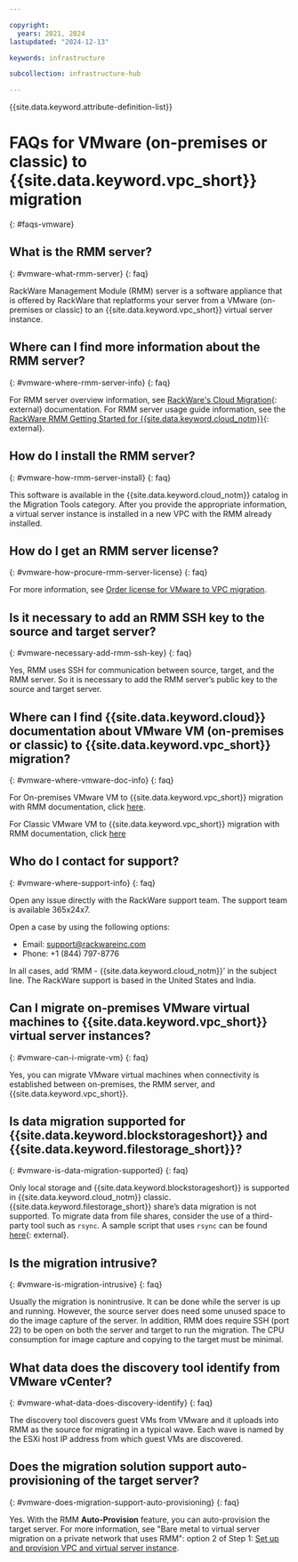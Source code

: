```yaml
---

copyright:
  years: 2021, 2024
lastupdated: "2024-12-13"

keywords: infrastructure

subcollection: infrastructure-hub

---
```


{{site.data.keyword.attribute-definition-list}}

# FAQs for VMware (on-premises or classic) to {{site.data.keyword.vpc_short}} migration
{: #faqs-vmware}

## What is the RMM server?
{: #vmware-what-rmm-server}
{: faq}

RackWare Management Module (RMM) server is a software appliance that is offered by RackWare that replatforms your server from a VMware (on-premises or classic) to an {{site.data.keyword.vpc_short}} virtual server instance.

## Where can I find more information about the RMM server?
{: #vmware-where-rmm-server-info}
{: faq}

For RMM server overview information, see [RackWare's Cloud Migration](https://www.rackwareinc.com/cloud-migration){: external} documentation. For RMM server usage guide information, see the [RackWare RMM Getting Started for {{site.data.keyword.cloud_notm}}](https://www.rackwareinc.com/rackware-rmm-getting-started-for-ibm-cloud){: external}.

## How do I install the RMM server?
{: #vmware-how-rmm-server-install}
{: faq}

This software is available in the {{site.data.keyword.cloud_notm}} catalog in the Migration Tools category. After you provide the appropriate information, a virtual server instance is installed in a new VPC with the RMM already installed.

## How do I get an RMM server license?
{: #vmware-how-procure-rmm-server-license}
{: faq}

For more information, see [Order license for VMware to VPC migration](/docs/cloud-infrastructure?topic=cloud-infrastructure-migrating-images-vmware-vpc-classic#license-rackware-bring-classic).

## Is it necessary to add an RMM SSH key to the source and target server?
{: #vmware-necessary-add-rmm-ssh-key}
{: faq}

Yes, RMM uses SSH for communication between source, target, and the RMM server. So it is necessary to add the RMM server’s public key to the source and target server.


## Where can I find {{site.data.keyword.cloud}} documentation about VMware VM (on-premises or classic) to {{site.data.keyword.vpc_short}} migration?
{: #vmware-where-vmware-doc-info}
{: faq}

For On-premises VMware VM to {{site.data.keyword.vpc_short}} migration with RMM documentation, click [here](/docs/cloud-infrastructure?topic=cloud-infrastructure-migrating-images-vmware-vpc).

For Classic VMware VM to {{site.data.keyword.vpc_short}} migration with RMM documentation, click [here](/docs/cloud-infrastructure?topic=cloud-infrastructure-migrating-images-vmware-vpc-classic)

## Who do I contact for support?
{: #vmware-where-support-info}
{: faq}

Open any issue directly with the RackWare support team. The support team is available 365x24x7.

Open a case by using the following options:

- Email: support@rackwareinc.com
- Phone: +1 (844) 797-8776

In all cases, add ‘RMM - {{site.data.keyword.cloud_notm}}’ in the subject line. The RackWare support is based in the United States and India.

## Can I migrate on-premises VMware virtual machines to {{site.data.keyword.vpc_short}} virtual server instances?
{: #vmware-can-i-migrate-vm}
{: faq}

Yes, you can migrate VMware virtual machines when connectivity is established between on-premises, the RMM server, and {{site.data.keyword.vpc_short}}.

## Is data migration supported for {{site.data.keyword.blockstorageshort}} and {{site.data.keyword.filestorage_short}}?
{: #vmware-is-data-migration-supported}
{: faq}

Only local storage and {{site.data.keyword.blockstorageshort}} is supported in {{site.data.keyword.cloud_notm}} classic. {{site.data.keyword.filestorage_short}} share’s data migration is not supported. To migrate data from file shares, consider the use of a third-party tool such as `rsync`. A sample script that uses `rsync` can be found [here](https://github.com/IBM-Cloud/vpc-migration-tools){: external}.

## Is the migration intrusive?
{: #vmware-is-migration-intrusive}
{: faq}

Usually the migration is nonintrusive. It can be done while the server is up and running. However, the source server does need some unused space to do the image capture of the server. In addition, RMM does require SSH (port 22) to be open on both the server and target to run the migration. The CPU consumption for image capture and copying to the target must be minimal.

## What data does the discovery tool identify from VMware vCenter?
{: #vmware-what-data-does-discovery-identify}
{: faq}

The discovery tool discovers guest VMs from VMware and it uploads into RMM as the source for migrating in a typical wave. Each wave is named by the ESXi host IP address from which guest VMs are discovered.

## Does the migration solution support auto-provisioning of the target server?
{: #vmware-does-migration-support-auto-provisioning}
{: faq}

Yes. With the RMM **Auto-Provision** feature, you can auto-provision the target server. For more information, see "Bare metal to virtual server migration on a private network that uses RMM": option 2 of Step 1: [Set up and provision VPC and virtual server instance](/docs/cloud-infrastructure?topic=cloud-infrastructure-migrating-images-vmware-vpc-classic#cloud-vpc-vsi-setup).
